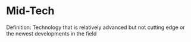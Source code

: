 # Mid-Tech

Definition: Technology that is relatively advanced but not cutting edge or the newest developments in the field